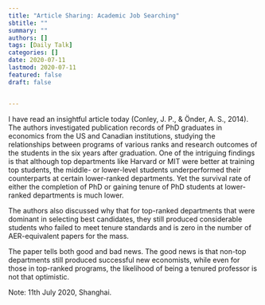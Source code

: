```yaml
---
title: "Article Sharing: Academic Job Searching"
sbtitle: ""
summary: ""
authors: []
tags: [Daily Talk]
categories: []
date: 2020-07-11
lastmod: 2020-07-11
featured: false
draft: false


---
```


I have read an insightful article today (Conley, J. P., & Önder, A. S., 2014). The authors investigated publication records of PhD graduates in economics from the US and Canadian institutions, studying the relationships between programs of various ranks and research outcomes of the students in the six years after graduation. One of the intriguing findings is that although top departments like Harvard or MIT were better at training top students, the middle- or lower-level students underperformed their counterparts at certain lower-ranked departments. Yet the survival rate of either the completion of PhD or gaining tenure of PhD students at lower-ranked departments is much lower.

The authors also discussed why that for top-ranked departments that were dominant in selecting best candidates, they still produced considerable students who failed to meet tenure standards and is zero in the number of AER-equivalent papers for the mass.

The paper tells both good and bad news. The good news is that non-top departments still produced successful new economists, while even for those in top-ranked programs, the likelihood of being a tenured professor is not that optimistic.

Note: 11th July 2020, Shanghai.
